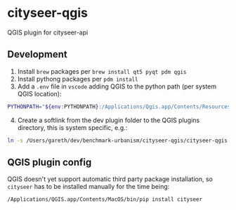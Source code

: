 # cityseer-qgis

QGIS plugin for cityseer-api

## Development

1. Install `brew` packages per `brew install qt5 pyqt pdm qgis`
2. Install pythong packages per `pdm install`
3. Add a `.env` file in `vscode` adding QGIS to the python path (per system QGIS location):

```bash
PYTHONPATH="${env:PYTHONPATH}:/Applications/Qgis.app/Contents/Resources/python/plugins:/Applications/Qgis.app/Contents/Resources/python"
```

4. Create a softlink from the dev plugin folder to the QGIS plugins directory, this is system specific, e.g.:

```bash
ln -s /Users/gareth/dev/benchmark-urbanism/cityseer-qgis/cityseer-qgis /Users/gareth/Library/Application\ Support/QGIS/QGIS3/profiles/default/python/plugins
```

## QGIS plugin config

QGIS doesn't yet support automatic third party package installation, so `cityseer` has to be installed manually for the time being:

```bash
/Applications/QGIS.app/Contents/MacOS/bin/pip install cityseer
```
